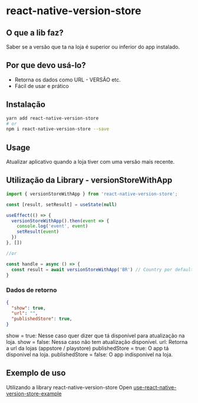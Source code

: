 # react-native-version-store

## O que a lib faz?

Saber se a versão que ta na loja é superior ou inferior do app instalado.

## Por que devo usá-lo?

- Retorna os dados como URL - VERSÂO etc.
- Fácil de usar e prático

## Instalação

```bash
yarn add react-native-version-store
# or
npm i react-native-version-store --save
```

## Usage

Atualizar aplicativo quando a loja tiver com uma versão mais recente.

## Utilização da Library - versionStoreWithApp

```ts
import { versionStoreWithApp } from 'react-native-version-store';

const [result, setResult] = useState(null)

useEffect(() => {
  versionStoreWithApp().then(event => {
    console.log('event', event)
    setResult(event)
  })
}, [])

//or

const handle = async () => {
  const result = await versionStoreWithApp('BR') // Country por default é BR
}
```
### Dados de retorno

```json
{
  "show": true,
  "url": "",
  "publishedStore": true,
}
```

show = true: Nesse caso quer dizer que tá disponível para atualização na loja.
show = false: Nessa caso não tem atualização disponível.
url: Retorna a url da lojas (appstore / playstore)
publishedStore = true: O app tá disponivel na loja.
publishedStore = false: O app indisponível na loja.

## Exemplo de uso

Utilizando a library react-native-version-store
Open [use-react-native-version-store-example](https://github.com/fabionmoraes/native-version-store)

